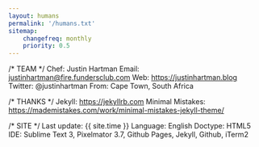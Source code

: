 ```yaml
---
layout: humans
permalink: '/humans.txt'
sitemap:
    changefreq: monthly
    priority: 0.5
---
```


/* TEAM */
    Chef: Justin Hartman
    Email: justinhartman@fire.fundersclub.com
    Web: https://justinhartman.blog
    Twitter: @justinhartman
    From: Cape Town, South Africa

/* THANKS */
    Jekyll: https://jekyllrb.com
    Minimal Mistakes: https://mademistakes.com/work/minimal-mistakes-jekyll-theme/


/* SITE */
    Last update: {{ site.time }}
    Language: English
    Doctype: HTML5
    IDE: Sublime Text 3, Pixelmator 3.7, Github Pages, Jekyll, Github, iTerm2
